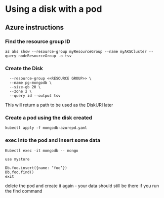 # Using a disk with a pod

## Azure instructions

### Find the resource group ID

```az aks show --resource-group myResourceGroup --name myAKSCluster --query nodeResourceGroup -o tsv```

### Create the Disk

```az disk create \
  --resource-group <<RESOURCE GROUP>> \
  --name pg-mongodb \
  --size-gb 20 \
  --zone 2 \
  --query id --output tsv
```

This will return a path to be used as the DiskURI later

### Create a pod using the disk created

```kubectl apply -f mongodb-azurepd.yaml```

### exec into the pod and insert some data

```
Kubectl exec -it mongodb -- mongo

use mystore

Db.foo.insert({name: ‘foo’})
Db.foo.find()
exit
```

delete the pod and create it again - your data should still be there if you run the find command